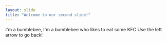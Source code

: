 ```yaml
---
layout: slide
title: "Welcome to our second slide!"
---
```

I'm a bumblebee, I'm a bumblebee who likes to eat some KFC
Use the left arrow to go back!
